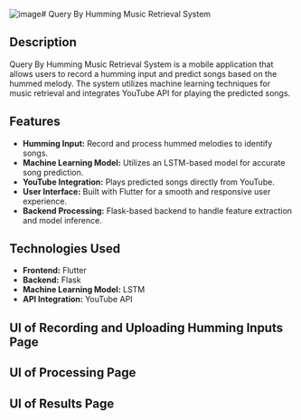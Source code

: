 ![image](https://github.com/user-attachments/assets/0e9ef9f8-338e-4fb2-9d07-c97f622ca5be)# Query By Humming Music Retrieval System

## Description

Query By Humming Music Retrieval System is a mobile application that allows users to record a humming input and predict songs based on the hummed melody. The system utilizes machine learning techniques for music retrieval and integrates YouTube API for playing the predicted songs.

## Features

- **Humming Input:** Record and process hummed melodies to identify songs.
- **Machine Learning Model:** Utilizes an LSTM-based model for accurate song prediction.
- **YouTube Integration:** Plays predicted songs directly from YouTube.
- **User Interface:** Built with Flutter for a smooth and responsive user experience.
- **Backend Processing:** Flask-based backend to handle feature extraction and model inference.

## Technologies Used

- **Frontend:** Flutter
- **Backend:** Flask
- **Machine Learning Model:** LSTM
- **API Integration:** YouTube API

## UI of Recording and Uploading Humming Inputs Page


## UI of Processing Page

## UI of Results Page
